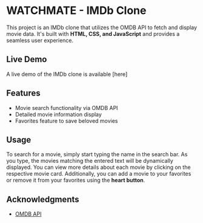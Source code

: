 # WATCHMATE - IMDb Clone

This project is an IMDb clone that utilizes the OMDB API to fetch and display movie data. It's built with **HTML, CSS, and JavaScript** and provides a seamless user experience.


## Live Demo

A live demo of the IMDb clone is available [here]


## Features

- Movie search functionality via OMDB API
- Detailed movie information display
- Favorites feature to save beloved movies


## Usage

To search for a movie, simply start typing the name in the search bar. As you type, the movies matching the entered text will be dynamically displayed. You can view more details about each movie by clicking on the respective movie card. Additionally, you can add a movie to your favorites or remove it from your favorites using the **heart button**.


## Acknowledgments

- [OMDB API](https://www.omdbapi.com/)
